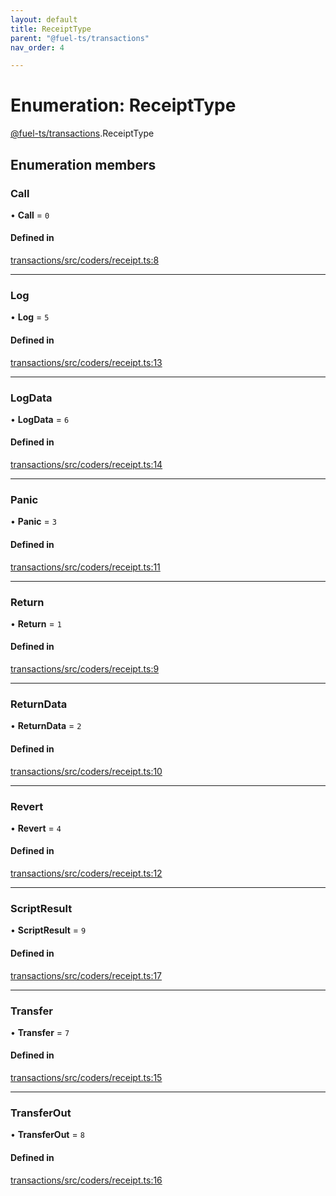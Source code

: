 ```yaml
---
layout: default
title: ReceiptType
parent: "@fuel-ts/transactions"
nav_order: 4

---
```


# Enumeration: ReceiptType

[@fuel-ts/transactions](../index.md).ReceiptType

## Enumeration members

### Call

• **Call** = `0`

#### Defined in

[transactions/src/coders/receipt.ts:8](https://github.com/luizstacio/fuels-ts/blob/0092f5b/packages/transactions/src/coders/receipt.ts#L8)

___

### Log

• **Log** = `5`

#### Defined in

[transactions/src/coders/receipt.ts:13](https://github.com/luizstacio/fuels-ts/blob/0092f5b/packages/transactions/src/coders/receipt.ts#L13)

___

### LogData

• **LogData** = `6`

#### Defined in

[transactions/src/coders/receipt.ts:14](https://github.com/luizstacio/fuels-ts/blob/0092f5b/packages/transactions/src/coders/receipt.ts#L14)

___

### Panic

• **Panic** = `3`

#### Defined in

[transactions/src/coders/receipt.ts:11](https://github.com/luizstacio/fuels-ts/blob/0092f5b/packages/transactions/src/coders/receipt.ts#L11)

___

### Return

• **Return** = `1`

#### Defined in

[transactions/src/coders/receipt.ts:9](https://github.com/luizstacio/fuels-ts/blob/0092f5b/packages/transactions/src/coders/receipt.ts#L9)

___

### ReturnData

• **ReturnData** = `2`

#### Defined in

[transactions/src/coders/receipt.ts:10](https://github.com/luizstacio/fuels-ts/blob/0092f5b/packages/transactions/src/coders/receipt.ts#L10)

___

### Revert

• **Revert** = `4`

#### Defined in

[transactions/src/coders/receipt.ts:12](https://github.com/luizstacio/fuels-ts/blob/0092f5b/packages/transactions/src/coders/receipt.ts#L12)

___

### ScriptResult

• **ScriptResult** = `9`

#### Defined in

[transactions/src/coders/receipt.ts:17](https://github.com/luizstacio/fuels-ts/blob/0092f5b/packages/transactions/src/coders/receipt.ts#L17)

___

### Transfer

• **Transfer** = `7`

#### Defined in

[transactions/src/coders/receipt.ts:15](https://github.com/luizstacio/fuels-ts/blob/0092f5b/packages/transactions/src/coders/receipt.ts#L15)

___

### TransferOut

• **TransferOut** = `8`

#### Defined in

[transactions/src/coders/receipt.ts:16](https://github.com/luizstacio/fuels-ts/blob/0092f5b/packages/transactions/src/coders/receipt.ts#L16)
